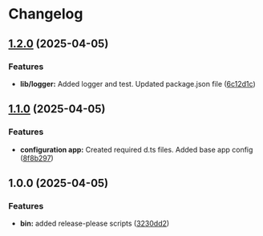 # Changelog

## [1.2.0](https://github.com/AvdienkoSergey/catch-coin/compare/v1.1.0...v1.2.0) (2025-04-05)


### Features

* **lib/logger:** Added logger and test. Updated package.json file ([6c12d1c](https://github.com/AvdienkoSergey/catch-coin/commit/6c12d1c7df11f70880d6ee8ed1b69791a7207dc9))

## [1.1.0](https://github.com/AvdienkoSergey/catch-coin/compare/v1.0.0...v1.1.0) (2025-04-05)


### Features

* **configuration app:** Created required d.ts files. Added base app config ([8f8b297](https://github.com/AvdienkoSergey/catch-coin/commit/8f8b2976b7274bd905432fedbe163476af7ad8ce))

## 1.0.0 (2025-04-05)


### Features

* **bin:** added release-please scripts ([3230dd2](https://github.com/AvdienkoSergey/catch-coin/commit/3230dd2b1e1506de62a0f61ebce47445e9b43f93))

